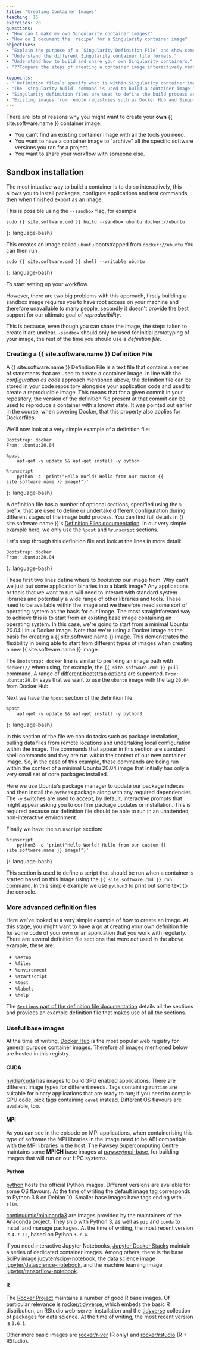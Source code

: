 ```yaml
---
title: "Creating Container Images"
teaching: 15
exercises: 20
questions:
- "How can I make my own Singularity container images?"
- "How do I document the 'recipe' for a Singularity container image"
objectives:
- "Explain the purpose of a `Singularity Definition File` and show some simple examples."
- "Understand the different Singularity container file formats."
- "Understand how to build and share your own Singularity containers."
- "??Compare the steps of creating a container image interactively versus a `Dockerfile`."

keypoints:
- "`Definition files`s specify what is within Singularity container images."
- "The `singularity build` command is used to build a container image from a `Definition file`."
- "Singularity definition files are used to define the build process and configuration for an image."
- "Existing images from remote registries such as Docker Hub and Singularity Hub can be used as a base for creating new Singularity images."
---
```


There are lots of reasons why you might want to create your **own** {{ site.software.name }} container image.

- You can't find an existing container image with all the tools you need.
- You want to have a container image to "archive" all the specific software versions you ran for a project.
- You want to share your workflow with someone else.

## Sandbox installation

The most intuative way to build a container is to do so interactively, this allows you to install packages, configure applications and test commands, then when finished export as an image.

This is possible using the `--sandbox` flag, for example

```
sudo {{ site.software.cmd }} build --sandbox ubuntu docker://ubuntu
```
{: .language-bash}

This creates an image called  `ubuntu` bootstrapped from `docker://ubuntu`
You can then run

```
sudo {{ site.software.cmd }} shell --writable ubuntu
```
{: .language-bash}

To start setting up your workflow.

However, there are two big problems with this approach, firstly building a sandbox image requires you to have root access on your machine and therefore unavailable to many people, secondly it doesn't provide the best support for our ultimate goal of _reproducibility_.

This is because, even though you can share the image, the steps taken to create it are unclear.
`-sandbox` should only be used for initial prototyping of your image, the rest of the time you should use a _definition file_.

### Creating a {{ site.software.name }} Definition File

A {{ site.software.name }} Definition File is a text file that contains a series of statements that are used to create a container image. In line with the _configuration as code_ approach mentioned above, the definition file can be stored in your code repository alongside your application code and used to create a reproducible image. This means that for a given commit in your repository, the version of the definition file present at that commit can be used to reproduce a container with a known state. It was pointed out earlier in the course, when covering Docker, that this property also applies for Dockerfiles.

We'll now look at a very simple example of a definition file:

~~~
Bootstrap: docker
From: ubuntu:20.04

%post
    apt-get -y update && apt-get install -y python

%runscript
    python -c 'print("Hello World! Hello from our custom {{ site.software.name }} image!")'
~~~
{: .language-bash}

A definition file has a number of optional sections, specified using the `%` prefix, that are used to define or undertake different configuration during different stages of the image build process. You can find full details in {{ site.software.name }}'s [Definition Files documentation](https://sylabs.io/guides/3.5/user-guide/definition_files.html). In our very simple example here, we only use the `%post` and `%runscript` sections.

Let's step through this definition file and look at the lines in more detail:

~~~
Bootstrap: docker
From: ubuntu:20.04
~~~
{: .language-bash}

These first two lines define where to _bootstrap_ our image from. Why can't we just put some application binaries into a blank image? Any applications or tools that we want to run will need to interact with standard system libraries and potentially a wide range of other libraries and tools. These need to be available within the image and we therefore need some sort of operating system as the basis for our image. The most straightforward way to achieve this is to start from an existing base image containing an operating system. In this case, we're going to start from a minimal Ubuntu 20.04 Linux Docker image. Note that we're using a Docker image as the basis for creating a {{ site.software.name }} image. This demonstrates the flexibility in being able to start from different types of images when creating a new {{ site.software.name }} image.

The `Bootstrap: docker` line is similar to prefixing an image path with `docker://` when using, for example, the `{{ site.software.cmd }} pull` command. A range of [different bootstrap options](https://sylabs.io/guides/3.5/user-guide/definition_files.html#preferred-bootstrap-agents) are supported. `From: ubuntu:20.04` says that we want to use the `ubuntu` image with the tag `20.04` from Docker Hub.

Next we have the `%post` section of the definition file:

~~~
%post
    apt-get -y update && apt-get install -y python3
~~~
{: .language-bash}

In this section of the file we can do tasks such as package installation, pulling data files from remote locations and undertaking local configuration within the image. The commands that appear in this section are standard shell commands and they are run _within_ the context of our new container image. So, in the case of this example, these commands are being run within the context of a minimal Ubuntu 20.04 image that initially has only a very small set of core packages installed.

Here we use Ubuntu's package manager to update our package indexes and then install the `python3` package along with any required dependencies. The `-y` switches are used to accept, by default, interactive prompts that might appear asking you to confirm package updates or installation. This is required because our definition file should be able to run in an unattended, non-interactive environment.

Finally we have the `%runscript` section:

~~~
%runscript
    python3 -c 'print("Hello World! Hello from our custom {{ site.software.name }} image!")'
~~~
{: .language-bash}

This section is used to define a script that should be run when a container is started based on this image using the `{{ site.software.cmd }} run` command. In this simple example we use `python3` to print out some text to the console.

### More advanced definition files

Here we've looked at a very simple example of how to create an image. At this stage, you might want to have a go at creating your own definition file for some code of your own or an application that you work with regularly. There are several definition file sections that were _not_ used in the above example, these are:

- `%setup`
- `%files`
- `%environment`
- `%startscript`
- `%test`
- `%labels`
- `%help`

The [`Sections` part of the definition file documentation](https://sylabs.io/guides/3.5/user-guide/definition_files.html#sections) details all the sections and provides an example definition file that makes use of all the sections.


### Useful base images

At the time of writing, [Docker Hub](https://hub.docker.com) is the most popular web registry for general purpose container images. Therefore all images mentioned below are hosted in this registry.

#### CUDA

[nvidia/cuda](https://hub.docker.com/r/nvidia/cuda) has images to build GPU enabled applications. There are different image types for different needs. Tags containing `runtime` are suitable for binary applications that are ready to run; if you need to compile GPU code, pick tags containing `devel` instead. Different OS flavours are available, too.

#### MPI

As you can see in the episode on MPI applications, when containerising this type of software the MPI libraries in the image need to be ABI compatible with the MPI libraries in the host. The Pawsey Supercomputing Centre maintains some **MPICH** base images at [pawsey/mpi-base](https://hub.docker.com/r/pawsey/mpi-base), for building images that will run on our HPC systems.

#### Python

[python](https://hub.docker.com/_/python) hosts the official Python images. Different versions are available for some OS flavours. At the time of writing the default image tag corresponds to Python 3.8 on Debian 10. Smaller base images have tags ending with `-slim`.

[continuumio/miniconda3](https://hub.docker.com/r/continuumio/miniconda3) are images provided by the maintainers of the [Anaconda](https://anaconda.org) project. They ship with Python 3, as well as `pip` and `conda` to install and manage packages. At the time of writing, the most recent version is `4.7.12`, based on Python `3.7.4`.

If you need interactive Jupyter Notebooks, [Jupyter Docker Stacks](https://jupyter-docker-stacks.readthedocs.io/en/latest/) maintain a series of dedicated container images. Among others, there is the base SciPy image [jupyter/scipy-notebook](https://hub.docker.com/r/jupyter/scipy-notebook), the data science image [jupyter/datascience-notebook](https://hub.docker.com/r/jupyter/datascience-notebook), and the machine learning image [jupyter/tensorflow-notebook](https://hub.docker.com/r/jupyter/tensorflow-notebook).

#### R

The [Rocker Project](https://www.rocker-project.org) maintains a number of good R base images. Of particular relevance is [rocker/tidyverse](https://hub.docker.com/r/rocker/tidyverse), which embeds the basic R distribution, an RStudio web-server installation and the [tidyverse](https://www.tidyverse.org) collection of packages for data science. At the time of writing, the most recent version is `3.6.1`.

Other more basic images are [rocker/r-ver](https://hub.docker.com/r/rocker/r-ver) (R only) and [rocker/rstudio](https://hub.docker.com/r/rocker/rstudio) (R + RStudio).
